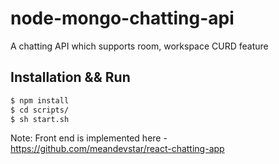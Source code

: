 # node-mongo-chatting-api
A chatting API which supports room, workspace CURD feature


## Installation && Run
```bash
$ npm install
$ cd scripts/
$ sh start.sh
```


Note: Front end is implemented here - https://github.com/meandevstar/react-chatting-app